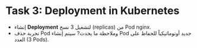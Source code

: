 # Task 3: Deployment in Kubernetes


- إنشاء **Deployment** لتشغيل 3 نسخ (replicas) من Pod nginx.  
- تجربة حذف Pod وملاحظة ما يحدث?
سيتم إنشاء Pod جديد أوتوماتيكياً للحفاظ على العدد (3 Pods).
